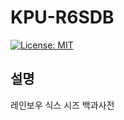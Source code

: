 # KPU-R6SDB
[![License: MIT](https://img.shields.io/badge/License-MIT-green.svg)](https://opensource.org/licenses/MIT)

## 설명
레인보우 식스 시즈 백과사전
